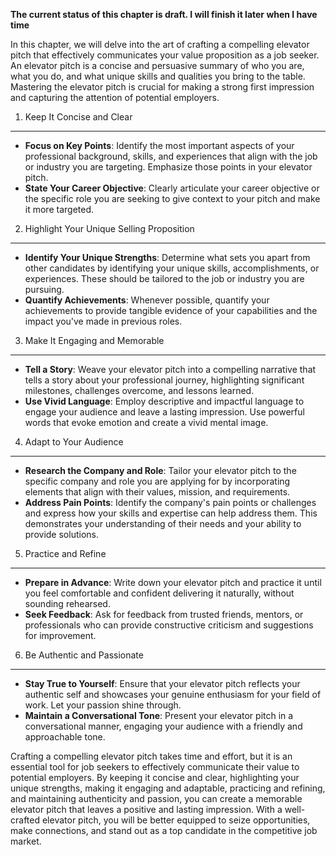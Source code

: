 **The current status of this chapter is draft. I will finish it later when I have time**

In this chapter, we will delve into the art of crafting a compelling elevator pitch that effectively communicates your value proposition as a job seeker. An elevator pitch is a concise and persuasive summary of who you are, what you do, and what unique skills and qualities you bring to the table. Mastering the elevator pitch is crucial for making a strong first impression and capturing the attention of potential employers.

1. Keep It Concise and Clear
----------------------------

* **Focus on Key Points**: Identify the most important aspects of your professional background, skills, and experiences that align with the job or industry you are targeting. Emphasize those points in your elevator pitch.
* **State Your Career Objective**: Clearly articulate your career objective or the specific role you are seeking to give context to your pitch and make it more targeted.

2. Highlight Your Unique Selling Proposition
--------------------------------------------

* **Identify Your Unique Strengths**: Determine what sets you apart from other candidates by identifying your unique skills, accomplishments, or experiences. These should be tailored to the job or industry you are pursuing.
* **Quantify Achievements**: Whenever possible, quantify your achievements to provide tangible evidence of your capabilities and the impact you've made in previous roles.

3. Make It Engaging and Memorable
---------------------------------

* **Tell a Story**: Weave your elevator pitch into a compelling narrative that tells a story about your professional journey, highlighting significant milestones, challenges overcome, and lessons learned.
* **Use Vivid Language**: Employ descriptive and impactful language to engage your audience and leave a lasting impression. Use powerful words that evoke emotion and create a vivid mental image.

4. Adapt to Your Audience
-------------------------

* **Research the Company and Role**: Tailor your elevator pitch to the specific company and role you are applying for by incorporating elements that align with their values, mission, and requirements.
* **Address Pain Points**: Identify the company's pain points or challenges and express how your skills and expertise can help address them. This demonstrates your understanding of their needs and your ability to provide solutions.

5. Practice and Refine
----------------------

* **Prepare in Advance**: Write down your elevator pitch and practice it until you feel comfortable and confident delivering it naturally, without sounding rehearsed.
* **Seek Feedback**: Ask for feedback from trusted friends, mentors, or professionals who can provide constructive criticism and suggestions for improvement.

6. Be Authentic and Passionate
------------------------------

* **Stay True to Yourself**: Ensure that your elevator pitch reflects your authentic self and showcases your genuine enthusiasm for your field of work. Let your passion shine through.
* **Maintain a Conversational Tone**: Present your elevator pitch in a conversational manner, engaging your audience with a friendly and approachable tone.

Crafting a compelling elevator pitch takes time and effort, but it is an essential tool for job seekers to effectively communicate their value to potential employers. By keeping it concise and clear, highlighting your unique strengths, making it engaging and adaptable, practicing and refining, and maintaining authenticity and passion, you can create a memorable elevator pitch that leaves a positive and lasting impression. With a well-crafted elevator pitch, you will be better equipped to seize opportunities, make connections, and stand out as a top candidate in the competitive job market.
